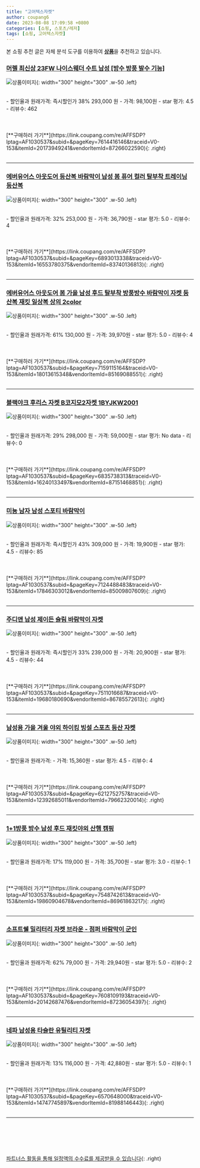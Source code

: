 ```yaml
---
title: "고어텍스자켓"
author: coupang6
date: 2023-08-08 17:09:58 +0800
categories: [쇼핑, 스포츠/레저]
tags: [쇼핑, 고어텍스자켓]
---
```


본 쇼핑 추천 글은 자체 분석 도구를 이용하여 [**상품**](https://link.coupang.com/a/bao1ui)을 추천하고 있습니다.

### [머렐 최신상 23FW 나이스웨더 수트 남성 [방수 방풍 발수 기능]](https://link.coupang.com/re/AFFSDP?lptag=AF1030537&subid=&pageKey=7614416146&traceid=V0-153&itemId=20173949241&vendorItemId=87266022590)

![상품이미지](https://thumbnail9.coupangcdn.com/thumbnails/remote/230x230ex/image/vendor_inventory/b2a0/eb9a14767f1012628bd75ad00ebd36e02081f68f0ccafc3bbc29e65ac3b5.jpg){: width="300" height="300" .w-50 .left}


<br>
- 할인율과 원래가격: 즉시할인가 38%  293,000   원
- 가격: 98,100원
- star 평가: 4.5
- 리뷰수: 462
<br>
<br>
<br>
<br>
[**구매하러 가기**](https://link.coupang.com/re/AFFSDP?lptag=AF1030537&subid=&pageKey=7614416146&traceid=V0-153&itemId=20173949241&vendorItemId=87266022590){: .right}
<br>
<br>

---

### [에버유어스 아웃도어 등산복 바람막이 남성 봄 퓨어 컬러 탈부착 트레이닝 등산복](https://link.coupang.com/re/AFFSDP?lptag=AF1030537&subid=&pageKey=6893013338&traceid=V0-153&itemId=16553780375&vendorItemId=83740136813)

![상품이미지](https://thumbnail9.coupangcdn.com/thumbnails/remote/230x230ex/image/vendor_inventory/81f3/a5f620fb26363246e2287c080fecfc52454f6ecf55f81c01117f4f71eec1.jpg){: width="300" height="300" .w-50 .left}


<br>
- 할인율과 원래가격: 32%  253,000   원
- 가격: 36,790원
- star 평가: 5.0
- 리뷰수: 4
<br>
<br>
<br>
<br>
[**구매하러 가기**](https://link.coupang.com/re/AFFSDP?lptag=AF1030537&subid=&pageKey=6893013338&traceid=V0-153&itemId=16553780375&vendorItemId=83740136813){: .right}
<br>
<br>

---

### [에버유어스 아웃도어 봄 가을 남성 후드 탈부착 방풍방수 바람막이 자켓 등산복 재킷 일상복 상의 2color](https://link.coupang.com/re/AFFSDP?lptag=AF1030537&subid=&pageKey=7159115164&traceid=V0-153&itemId=18013615348&vendorItemId=85169088551)

![상품이미지](https://thumbnail9.coupangcdn.com/thumbnails/remote/230x230ex/image/vendor_inventory/e49c/adfa06cc081a9fe659ce593afe0dab7c0108cba577dcb6364beefa4e8a37.JPG){: width="300" height="300" .w-50 .left}


<br>
- 할인율과 원래가격: 61%  130,000   원
- 가격: 39,970원
- star 평가: 5.0
- 리뷰수: 4
<br>
<br>
<br>
<br>
[**구매하러 가기**](https://link.coupang.com/re/AFFSDP?lptag=AF1030537&subid=&pageKey=7159115164&traceid=V0-153&itemId=18013615348&vendorItemId=85169088551){: .right}
<br>
<br>

---

### [블랙야크 후리스 자켓 B코지모2자켓 1BYJKW2001](https://link.coupang.com/re/AFFSDP?lptag=AF1030537&subid=&pageKey=6835738313&traceid=V0-153&itemId=16240133497&vendorItemId=87151468851)

![상품이미지](https://thumbnail9.coupangcdn.com/thumbnails/remote/230x230ex/image/vendor_inventory/258e/a13f996dc3a59d52cb1d3636f90831b6d9e681c3087a938fbbfd6cd2175a.png){: width="300" height="300" .w-50 .left}


<br>
- 할인율과 원래가격: 29%  298,000   원
- 가격: 59,000원
- star 평가: No data
- 리뷰수: 0
<br>
<br>
<br>
<br>
[**구매하러 가기**](https://link.coupang.com/re/AFFSDP?lptag=AF1030537&subid=&pageKey=6835738313&traceid=V0-153&itemId=16240133497&vendorItemId=87151468851){: .right}
<br>
<br>

---

### [미뇽 남자 남성 스포티 바람막이](https://link.coupang.com/re/AFFSDP?lptag=AF1030537&subid=&pageKey=7124488483&traceid=V0-153&itemId=17846303012&vendorItemId=85009807609)

![상품이미지](https://thumbnail6.coupangcdn.com/thumbnails/remote/230x230ex/image/vendor_inventory/8023/0cb0aec0aa5768c48b7b7e0197b10f60c0ad2566f8890361fad48ca815ca.jpg){: width="300" height="300" .w-50 .left}


<br>
- 할인율과 원래가격: 즉시할인가 43%  309,000   원
- 가격: 19,900원
- star 평가: 4.5
- 리뷰수: 85
<br>
<br>
<br>
<br>
[**구매하러 가기**](https://link.coupang.com/re/AFFSDP?lptag=AF1030537&subid=&pageKey=7124488483&traceid=V0-153&itemId=17846303012&vendorItemId=85009807609){: .right}
<br>
<br>

---

### [주디앤 남성 제이든 슬림 바람막이 자켓](https://link.coupang.com/re/AFFSDP?lptag=AF1030537&subid=&pageKey=7511016687&traceid=V0-153&itemId=19680180690&vendorItemId=86785572613)

![상품이미지](https://thumbnail8.coupangcdn.com/thumbnails/remote/230x230ex/image/vendor_inventory/cb5b/4eb585d7a82c28a4b227da991e263d5cfee2c2cac81ff4f63505cb6be4de.jpg){: width="300" height="300" .w-50 .left}


<br>
- 할인율과 원래가격: 즉시할인가 33%  239,000   원
- 가격: 20,900원
- star 평가: 4.5
- 리뷰수: 44
<br>
<br>
<br>
<br>
[**구매하러 가기**](https://link.coupang.com/re/AFFSDP?lptag=AF1030537&subid=&pageKey=7511016687&traceid=V0-153&itemId=19680180690&vendorItemId=86785572613){: .right}
<br>
<br>

---

### [남성용 가을 겨울 야외 하이킹 빙설 스포츠 등산 자켓](https://link.coupang.com/re/AFFSDP?lptag=AF1030537&subid=&pageKey=6212752757&traceid=V0-153&itemId=12392685011&vendorItemId=79662320014)

![상품이미지](https://thumbnail10.coupangcdn.com/thumbnails/remote/230x230ex/image/rs_quotation_api/yhqkfkt7/bb4066ad18a943529733ffabf233e858.jpg){: width="300" height="300" .w-50 .left}


<br>
- 할인율과 원래가격: 
- 가격: 15,360원
- star 평가: 4.5
- 리뷰수: 4
<br>
<br>
<br>
<br>
[**구매하러 가기**](https://link.coupang.com/re/AFFSDP?lptag=AF1030537&subid=&pageKey=6212752757&traceid=V0-153&itemId=12392685011&vendorItemId=79662320014){: .right}
<br>
<br>

---

### [1+1방풍 방수 남성 후드 재킷야외 산행 캠핑](https://link.coupang.com/re/AFFSDP?lptag=AF1030537&subid=&pageKey=7548742613&traceid=V0-153&itemId=19860904678&vendorItemId=86961863217)

![상품이미지](https://thumbnail8.coupangcdn.com/thumbnails/remote/230x230ex/image/vendor_inventory/1846/b7c2b312079a88113059d02a450eff4b42a7f1b8bdf031fc282d72532fe1.jpg){: width="300" height="300" .w-50 .left}


<br>
- 할인율과 원래가격: 17%  119,000   원
- 가격: 35,700원
- star 평가: 3.0
- 리뷰수: 1
<br>
<br>
<br>
<br>
[**구매하러 가기**](https://link.coupang.com/re/AFFSDP?lptag=AF1030537&subid=&pageKey=7548742613&traceid=V0-153&itemId=19860904678&vendorItemId=86961863217){: .right}
<br>
<br>

---

### [소프트쉘 밀리터리 자켓 브라운 - 점퍼 바람막이 군인](https://link.coupang.com/re/AFFSDP?lptag=AF1030537&subid=&pageKey=7608109193&traceid=V0-153&itemId=20142687476&vendorItemId=87236054397)

![상품이미지](https://thumbnail6.coupangcdn.com/thumbnails/remote/230x230ex/image/vendor_inventory/8483/bb071da71553dc06f632efc4e1b041d0b7fb95e8ca82ddee047c5260a28a.jpg){: width="300" height="300" .w-50 .left}


<br>
- 할인율과 원래가격: 62%  79,000   원
- 가격: 29,940원
- star 평가: 5.0
- 리뷰수: 2
<br>
<br>
<br>
<br>
[**구매하러 가기**](https://link.coupang.com/re/AFFSDP?lptag=AF1030537&subid=&pageKey=7608109193&traceid=V0-153&itemId=20142687476&vendorItemId=87236054397){: .right}
<br>
<br>

---

### [네파 남성용 타슬란 유틸리티 자켓](https://link.coupang.com/re/AFFSDP?lptag=AF1030537&subid=&pageKey=6570648000&traceid=V0-153&itemId=14747745897&vendorItemId=81988146443)

![상품이미지](https://thumbnail8.coupangcdn.com/thumbnails/remote/230x230ex/image/rs_quotation_api/ybi6yb6p/b0dd6097aed44d6da5f8bc3e9b14ce98.jpg){: width="300" height="300" .w-50 .left}


<br>
- 할인율과 원래가격: 13%  116,000   원
- 가격: 42,880원
- star 평가: 5.0
- 리뷰수: 1
<br>
<br>
<br>
<br>
[**구매하러 가기**](https://link.coupang.com/re/AFFSDP?lptag=AF1030537&subid=&pageKey=6570648000&traceid=V0-153&itemId=14747745897&vendorItemId=81988146443){: .right}
<br>
<br>

---
<br><br><br><br><br> [파트너스 활동을 통해 일정액의 수수료를 제공받을 수 있습니다](https://link.coupang.com/a/bao1ui){: .right}